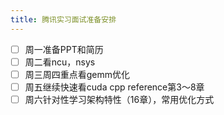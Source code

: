 ```yaml
---
title: 腾讯实习面试准备安排
---
```


- [ ] 周一准备PPT和简历
- [ ] 周二看ncu，nsys
- [ ] 周三周四重点看gemm优化
- [ ] 周五继续快速看cuda cpp reference第3～8章
- [ ] 周六针对性学习架构特性（16章），常用优化方式